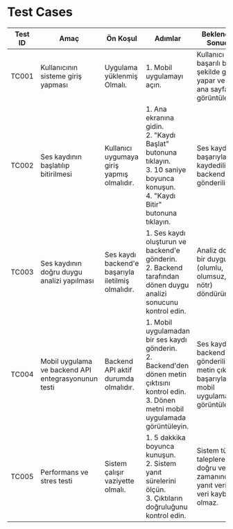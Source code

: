 # Test Cases

| **Test ID** | **Amaç**| **Ön Koşul**| **Adımlar**| **Beklenen Sonuç**| **Başlangıç Tarihi** |
| ----------- | --------------------------------------------------- | -------------------------------------------------- | ------------------------------------------------------------------------------------------------------------------------------------------------------- | ---------------------------------------------------------------------------------------- | -------------------- |
| TC001       | Kullanıcının sisteme giriş yapması                  | Uygulama yüklenmiş Olmalı.                         | 1. Mobil uygulamayı açın.                                                                                                                               | Kullanıcı başarılı bir şekilde giriş yapar ve ana sayfa görüntülenir.                    | 01.12.2024           |
| TC002       | Ses kaydının başlatılıp bitirilmesi                 | Kullanıcı uygumaya giriş yapmış olmalıdır.         | 1. Ana ekranına gidin. <br> 2. "Kaydı Başlat" butonuna tıklayın. <br> 3. 10 saniye boyunca konuşun. <br> 4. "Kaydı Bitir" butonuna tıklayın.            | Ses kaydı başarıyla kaydedilir ve backend'e gönderilir.                                  | 03.12.2024           |
| TC003       | Ses kaydının doğru duygu analizi yapılması          | Ses kaydı backend'e başarıyla iletilmiş olmalıdır. | 1. Ses kaydı oluşturun ve backend'e gönderin. <br> 2. Backend tarafından dönen duygu analizi sonucunu kontrol edin.                                     | Analiz doğru bir duygu (olumlu, olumsuz, nötr) döndürür.                                 | 05.12.2024           |
| TC004       | Mobil uygulama ve backend API entegrasyonunun testi | Backend API aktif durumda olmalıdır.               | 1. Mobil uygulamadan bir ses kaydı gönderin. <br> 2. Backend'den dönen metin çıktısını kontrol edin. <br> 3. Dönen metni mobil uygulamada görüntüleyin. | Ses kaydı backend'e gönderilir ve metin çıktısı başarıyla mobil uygulamada görüntülenir. | 10.12.2024           |
| TC005       | Performans ve stres testi                           | Sistem çalışır vaziyette olmalı.| 1. 5 dakkika boyunca kunuşun. <br> 2. Sistem yanıt sürelerini ölçün. <br> 3. Çıktıların doğruluğunu kontrol edin.                    | Sistem tüm taleplere doğru ve zamanında yanıt verir, veri kaybı olmaz.                   | 15.12.2024           |
